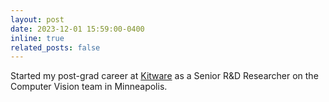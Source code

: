 ```yaml
---
layout: post
date: 2023-12-01 15:59:00-0400
inline: true
related_posts: false
---
```

Started my post-grad career at <a href="https://www.kitware.com/">Kitware</a> as a Senior R&D Researcher on the Computer Vision team in Minneapolis.